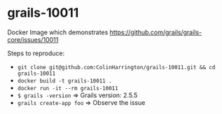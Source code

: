 # grails-10011
Docker Image which demonstrates https://github.com/grails/grails-core/issues/10011

Steps to reproduce:

* `git clone git@github.com:ColinHarrington/grails-10011.git && cd grails-10011`
* `docker build -t grails-10011 .`
* `docker run -it --rm grails-10011`
* `$ grails -version`  => Grails version: 2.5.5
* `grails create-app foo` => Observe the issue
